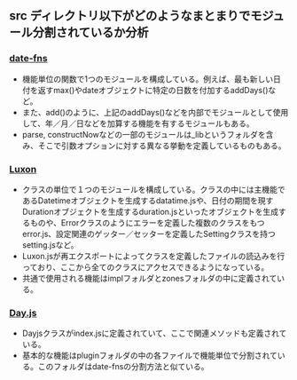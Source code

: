 ## src ディレクトリ以下がどのようなまとまりでモジュール分割されているか分析

### [date-fns](https://github.com/date-fns/date-fns)

- 機能単位の関数で1つのモジュールを構成している。例えば、最も新しい日付を返すmax()やdateオブジェクトに特定の日数を付加するaddDays()など。
- また、add()のように、上記のaddDays()などを内部でモジュールとして使用して、年／月／日などを加算する機能を有するモジュールもある。
- parse, constructNowなどの一部のモジュールは\_libというフォルダを含み、そこで引数オプションに対する異なる挙動を定義しているものもある。

### [Luxon](https://github.com/moment/luxon)

- クラスの単位で１つのモジュールを構成している。クラスの中には主機能であるDatetimeオブジェクトを生成するdatatime.jsや、日付の期間を現すDurationオブジェクトを生成するduration.jsといったオブジェクトを生成するものや、Errorクラスのようにエラーを定義した複数のクラスをもつerror.js、設定関連のゲッター／セッターを定義したSettingクラスを持つsetting.jsなど。
- Luxon.jsが再エクスポートによってクラスを定義したファイルの読込みを行っており、ここから全てのクラスにアクセスできるようになっている。
- 共通で使用される機能はimplフォルダとzonesフォルダの中に定義されている。

### [Day.js](https://github.com/iamkun/dayjs)

- Dayjsクラスがindex.jsに定義されていて、ここで関連メソッドも定義されている。
- 基本的な機能はpluginフォルダの中の各ファイルで機能単位で分割されている。このフォルダはdate-fnsの分割方法と似ている。
